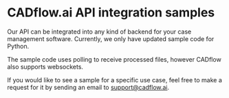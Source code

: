 # CADflow.ai API integration samples

Our API can be integrated into any kind of backend for your case management software. Currently, we only have updated sample code for Python.

The sample code uses polling to receive processed files, however CADflow also supports websockets. 

If you would like to see a sample for a specific use case, feel free to make a request for it by sending an email to support@cadflow.ai. 
